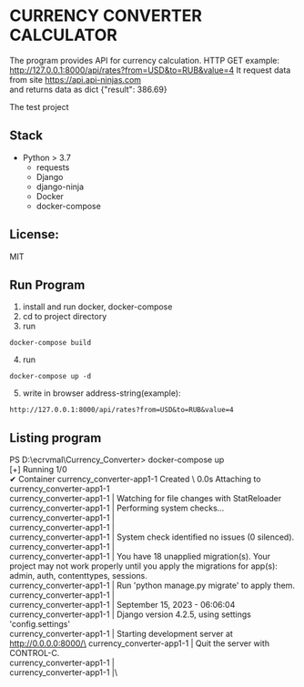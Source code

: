 # CURRENCY CONVERTER CALCULATOR

The program provides API for currency calculation. 
HTTP  GET example: http://127.0.0.1:8000/api/rates?from=USD&to=RUB&value=4 
It request data from site https://api.api-ninjas.com  
and returns data as dict {"result": 386.69}

The test project 

## Stack

- Python > 3.7
  - requests
  - Django
  - django-ninja
  - Docker
  - docker-compose

## License:

MIT

## Run Program

1. install and run docker, docker-compose
2. cd to project directory
3. run 
```shell
docker-compose build
```
4. run 
```shell
docker-compose up -d
```
5. write in browser address-string(example): 
```shell
http://127.0.0.1:8000/api/rates?from=USD&to=RUB&value=4
```

## Listing program

PS D:\ecrvmal\Currency_Converter> docker-compose up\
[+] Running 1/0\
✔ Container currency_converter-app1-1  Created                     \                                               0.0s 
Attaching to currency_converter-app1-1 \
currency_converter-app1-1  | Watching for file changes with StatReloader \
currency_converter-app1-1  | Performing system checks... \
currency_converter-app1-1  | \
currency_converter-app1-1  | \
currency_converter-app1-1  | System check identified no issues (0 silenced). \
currency_converter-app1-1  | \
currency_converter-app1-1  | You have 18 unapplied migration(s). Your project may not work properly until you apply the migrations for app(s): admin, auth, contenttypes, sessions. \
currency_converter-app1-1  | Run 'python manage.py migrate' to apply them. \
currency_converter-app1-1  | \
currency_converter-app1-1  | September 15, 2023 - 06:06:04 \
currency_converter-app1-1  | Django version 4.2.5, using settings 'config.settings' \
currency_converter-app1-1  | Starting development server at http://0.0.0.0:8000/\
currency_converter-app1-1  | Quit the server with CONTROL-C. \
currency_converter-app1-1  | \
currency_converter-app1-1  |\

